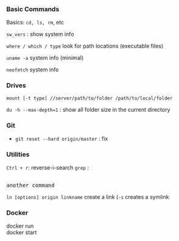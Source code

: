 


### Basic Commands
Basics: `cd, ls, rm`, etc

`sw_vers` : show system info

`where / which / type` look for path locations (executable files)

`uname -a` system info (minimal) 

`neofetch` system info


### Drives
`mount [-t type] //server/path/to/folder /path/to/local/folder`

`du -h --max-depth=1` : show all folder size in the current directory

### Git
- `git reset --hard origin/master` : fix

### Utilities

`Ctrl + r`: reverse-i-search
`grep` : <pre><br>another command</br></pre>
`ln [options] origin linkname` create a link (`-s` creates a symlink


### Docker
docker run\
docker start

